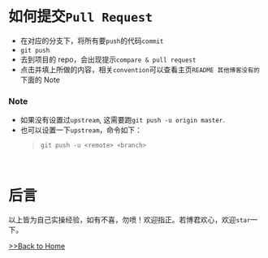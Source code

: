 # 如何提交`Pull Request`

-   在对应的分支下，将所有要`push`的代码`commit`
-   `git push`
-   去到项目的 repo，会出现提示`compare & pull request`
-   点击并填上所做的内容，相关`convention`可以查看主页`README 其他博客没有的`下面的 Note

### Note

-   如果没有设置过`upstream`, 这需要跑`git push -u origin master`.
-   也可以设置一下`upstream`，命令如下：
    > `git push -u <remote> <branch>`

<br/>

# 后言

以上皆为自己实操经验，如有不喜，勿喷！欢迎指正。若博君欢心，欢迎`star`一下。

[>>Back to Home](../README.md)

